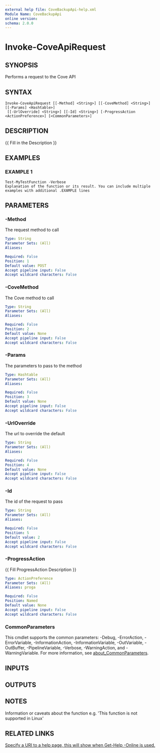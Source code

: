 ```yaml
---
external help file: CoveBackupApi-help.xml
Module Name: CoveBackupApi
online version:
schema: 2.0.0
---
```


# Invoke-CoveApiRequest

## SYNOPSIS
Performs a request to the Cove API

## SYNTAX

```
Invoke-CoveApiRequest [[-Method] <String>] [[-CoveMethod] <String>] [[-Params] <Hashtable>]
 [[-UrlOverride] <String>] [[-Id] <String>] [-ProgressAction <ActionPreference>] [<CommonParameters>]
```

## DESCRIPTION
{{ Fill in the Description }}

## EXAMPLES

### EXAMPLE 1
```
Test-MyTestFunction -Verbose
Explanation of the function or its result. You can include multiple examples with additional .EXAMPLE lines
```

## PARAMETERS

### -Method
The request method to call

```yaml
Type: String
Parameter Sets: (All)
Aliases:

Required: False
Position: 1
Default value: POST
Accept pipeline input: False
Accept wildcard characters: False
```

### -CoveMethod
The Cove method to call

```yaml
Type: String
Parameter Sets: (All)
Aliases:

Required: False
Position: 2
Default value: None
Accept pipeline input: False
Accept wildcard characters: False
```

### -Params
The parameters to pass to the method

```yaml
Type: Hashtable
Parameter Sets: (All)
Aliases:

Required: False
Position: 3
Default value: None
Accept pipeline input: False
Accept wildcard characters: False
```

### -UrlOverride
The url to override the default

```yaml
Type: String
Parameter Sets: (All)
Aliases:

Required: False
Position: 4
Default value: None
Accept pipeline input: False
Accept wildcard characters: False
```

### -Id
The id of the request to pass

```yaml
Type: String
Parameter Sets: (All)
Aliases:

Required: False
Position: 5
Default value: 2
Accept pipeline input: False
Accept wildcard characters: False
```

### -ProgressAction
{{ Fill ProgressAction Description }}

```yaml
Type: ActionPreference
Parameter Sets: (All)
Aliases: proga

Required: False
Position: Named
Default value: None
Accept pipeline input: False
Accept wildcard characters: False
```

### CommonParameters
This cmdlet supports the common parameters: -Debug, -ErrorAction, -ErrorVariable, -InformationAction, -InformationVariable, -OutVariable, -OutBuffer, -PipelineVariable, -Verbose, -WarningAction, and -WarningVariable. For more information, see [about_CommonParameters](http://go.microsoft.com/fwlink/?LinkID=113216).

## INPUTS

## OUTPUTS

## NOTES
Information or caveats about the function e.g.
'This function is not supported in Linux'

## RELATED LINKS

[Specify a URI to a help page, this will show when Get-Help -Online is used.]()

